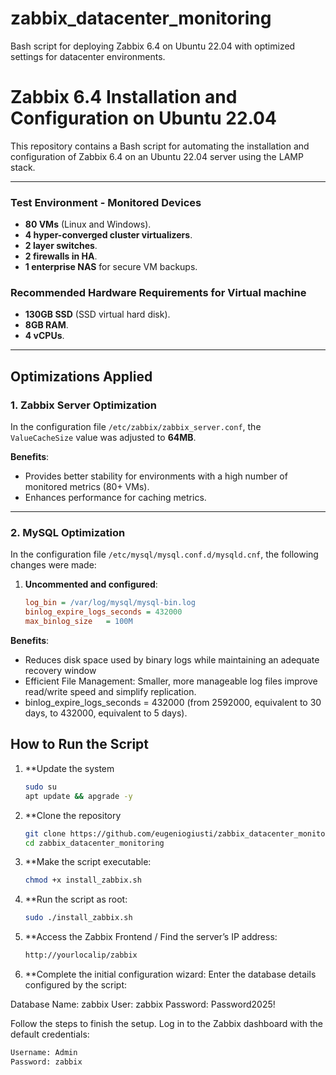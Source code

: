 # zabbix_datacenter_monitoring
Bash script for deploying Zabbix 6.4 on Ubuntu 22.04 with optimized settings for datacenter environments.

# Zabbix 6.4 Installation and Configuration on Ubuntu 22.04

This repository contains a Bash script for automating the installation and configuration of Zabbix 6.4 on an Ubuntu 22.04 server using the LAMP stack.

---

### **Test Environment - Monitored Devices**
- **80 VMs** (Linux and Windows).
- **4 hyper-converged cluster virtualizers**.
- **2 layer switches**.
- **2 firewalls in HA**.
- **1 enterprise NAS** for secure VM backups.

### **Recommended Hardware Requirements for Virtual machine**
- **130GB SSD** (SSD virtual hard disk).
- **8GB RAM**.
- **4 vCPUs**.

---

## **Optimizations Applied**

### **1. Zabbix Server Optimization**
In the configuration file `/etc/zabbix/zabbix_server.conf`, the `ValueCacheSize` value was adjusted to **64MB**.  

**Benefits**:
- Provides better stability for environments with a high number of monitored metrics (80+ VMs).
- Enhances performance for caching metrics.

---

### **2. MySQL Optimization**
In the configuration file `/etc/mysql/mysql.conf.d/mysqld.cnf`, the following changes were made:  
1. **Uncommented and configured**:  
   ```ini
   log_bin = /var/log/mysql/mysql-bin.log
   binlog_expire_logs_seconds = 432000
   max_binlog_size   = 100M
   
**Benefits**:
- Reduces disk space used by binary logs while maintaining an adequate recovery window
- Efficient File Management: Smaller, more manageable log files improve read/write speed and simplify replication.
- binlog_expire_logs_seconds = 432000 (from 2592000, equivalent to 30 days, to 432000, equivalent to 5 days).


## How to Run the Script

1. **Update the system
   ```bash
   sudo su
   apt update && apgrade -y

2. **Clone the repository
   ```bash
   git clone https://github.com/eugeniogiusti/zabbix_datacenter_monitoring.git
   cd zabbix_datacenter_monitoring


3. **Make the script executable:
   ```bash
   chmod +x install_zabbix.sh


4. **Run the script as root:
   ```bash
   sudo ./install_zabbix.sh


5. **Access the Zabbix Frontend / Find the server’s IP address:
   ```bash
   http://yourlocalip/zabbix


6. **Complete the initial configuration wizard:
Enter the database details configured by the script:

Database Name: zabbix
User: zabbix
Password: Password2025!

Follow the steps to finish the setup.
Log in to the Zabbix dashboard with the default credentials:

   ```bash
   Username: Admin
   Password: zabbix
